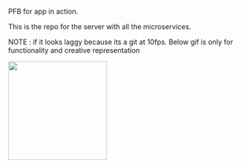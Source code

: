 PFB for app in action.

This is the repo for the server with all the microservices.

NOTE : if it looks laggy because its a git at 10fps. Below gif is only for functionality and creative representation

<img src="demo/demo.gif" width="200">
